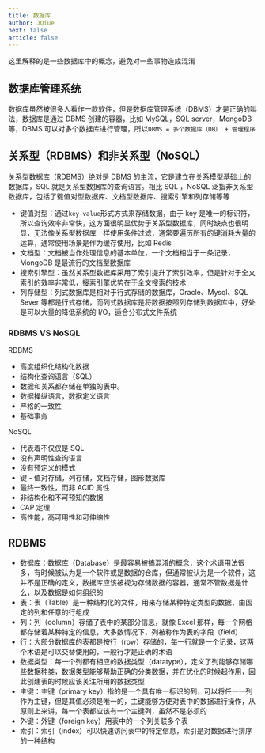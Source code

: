 ```yaml
---
title: 数据库
author: JQiue
next: false
article: false
---
```


这里解释的是一些数据库中的概念，避免对一些事物造成混淆

## 数据库管理系统

数据库虽然被很多人看作一款软件，但是数据库管理系统（DBMS）才是正确的叫法，数据库是通过 DBMS 创建的容器，比如 MySQL，SQL server，MongoDB 等，DBMS 可以对多个数据库进行管理，所以`DBMS = 多个数据库（DB） + 管理程序`

## 关系型（RDBMS）和非关系型（NoSQL）

关系型数据库（RDBMS）绝对是 DBMS 的主流，它是建立在关系模型基础上的数据库，SQL 就是关系型数据库的查询语言。相比 SQL ，NoSQL 泛指非关系型数据库，包括了键值对型数据库、文档型数据库、搜索引擎和列存储等等

+ 键值对型：通过`key-value`形式方式来存储数据，由于 key 是唯一的标识符，所以查询效率非常快，这方面很明显优势于关系型数据库，同时缺点也很明显，无法像关系型数据库一样使用条件过滤，通常要遍历所有的键消耗大量的运算，通常使用场景是作为缓存使用，比如 Redis
+ 文档型：文档被当作处理信息的基本单位，一个文档相当于一条记录，MongoDB 是最流行的文档型数据库
+ 搜索引擎型：虽然关系型数据库采用了索引提升了索引效率，但是针对于全文索引的效率非常低，搜索引擎优势在于全文搜索的技术
+ 列存储型：列式数据库是相对于行式存储的数据库，Oracle、Mysql、SQL Sever 等都是行式存储，而列式数据库是将数据按照列存储到数据库中，好处是可以大量的降低系统的 I/O，适合分布式文件系统

### RDBMS VS NoSQL

RDBMS

+ 高度组织化结构化数据
+ 结构化查询语言（SQL）
+ 数据和关系都存储在单独的表中。
+ 数据操纵语言，数据定义语言
+ 严格的一致性
+ 基础事务

NoSQL

+ 代表着不仅仅是 SQL
+ 没有声明性查询语言
+ 没有预定义的模式
+ 键 - 值对存储，列存储，文档存储，图形数据库
+ 最终一致性，而非 ACID 属性
+ 非结构化和不可预知的数据
+ CAP 定理
+ 高性能，高可用性和可伸缩性

## RDBMS

+ 数据库：数据库（Database）是最容易被搞混淆的概念，这个术语用法很多，有时候被认为是一个软件或是数据的仓库，但通常被认为是一个软件，这并不是正确的定义，数据库应该被视为存储数据的容器，通常不管数据是什么，以及数据是如何组织的
+ 表：表（Table）是一种结构化的文件，用来存储某种特定类型的数据，由固定的列和任意的行组成
+ 列：列（column）存储了表中的某部分信息，就像 Excel 那样，每一个网格都存储着某种特定的信息，大多数情况下，列被称作为表的字段（field）
+ 行：大部分数据库的表都是按行（row）存储的，每一行就是一个记录，这两个术语是可以交替使用的，一般行才是正确的术语
+ 数据类型：每一个列都有相应的数据类型（datatype），定义了列能够存储哪些数据种类，数据类型能够帮助正确的分类数据，并在优化的时候起作用，因此创建表的时候应该关注所用的数据类型
+ 主键：主键（primary key）指的是一个具有唯一标识的列，可以将任一一列作为主键，但是其值必须是唯一的，主键能够方便对表中的数据进行操作，从原则上来讲，每一个表都应该有一个主键列，虽然不是必须的
+ 外键：外键（foreign key）用表中的一个列关联多个表
+ 索引：索引（index）可以快速访问表中的特定信息，索引是对数据进行排序的一种结构
